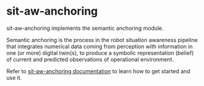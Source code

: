 # sit-aw-anchoring

sit-aw-anchoring implements the semantic anchoring module.

Semantic anchoring is the process in the robot situation awareness pipeline that integrates numerical data coming from perception with information in one (or more) digital twin(s), to produce a symbolic representation (belief) of current and predicted observations of operational environment.

Refer to [sit-aw-anchoring documentation](https://convince-project.github.io/sit-aw-anchoring/) to learn how to get started and use it.
